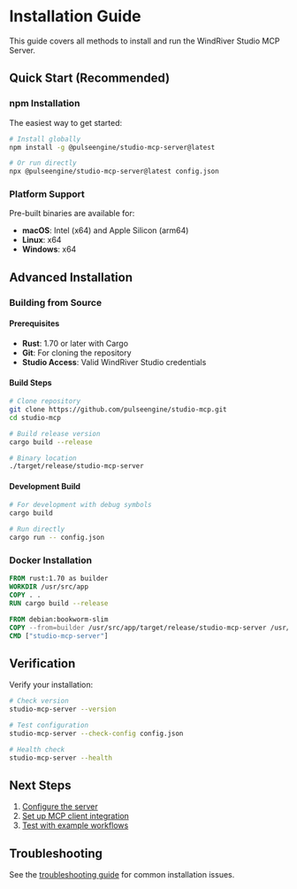 # Installation Guide

This guide covers all methods to install and run the WindRiver Studio MCP Server.

## Quick Start (Recommended)

### npm Installation

The easiest way to get started:

```bash
# Install globally
npm install -g @pulseengine/studio-mcp-server@latest

# Or run directly
npx @pulseengine/studio-mcp-server@latest config.json
```

### Platform Support

Pre-built binaries are available for:
- **macOS**: Intel (x64) and Apple Silicon (arm64)
- **Linux**: x64 
- **Windows**: x64

## Advanced Installation

### Building from Source

#### Prerequisites

- **Rust**: 1.70 or later with Cargo
- **Git**: For cloning the repository
- **Studio Access**: Valid WindRiver Studio credentials

#### Build Steps

```bash
# Clone repository
git clone https://github.com/pulseengine/studio-mcp.git
cd studio-mcp

# Build release version
cargo build --release

# Binary location
./target/release/studio-mcp-server
```

#### Development Build

```bash
# For development with debug symbols
cargo build

# Run directly
cargo run -- config.json
```

### Docker Installation

```dockerfile
FROM rust:1.70 as builder
WORKDIR /usr/src/app
COPY . .
RUN cargo build --release

FROM debian:bookworm-slim
COPY --from=builder /usr/src/app/target/release/studio-mcp-server /usr/local/bin/
CMD ["studio-mcp-server"]
```

## Verification

Verify your installation:

```bash
# Check version
studio-mcp-server --version

# Test configuration
studio-mcp-server --check-config config.json

# Health check
studio-mcp-server --health
```

## Next Steps

1. [Configure the server](configuration.md)
2. [Set up MCP client integration](../examples/claude-desktop.md)
3. [Test with example workflows](../examples/)

## Troubleshooting

See the [troubleshooting guide](troubleshooting.md) for common installation issues.